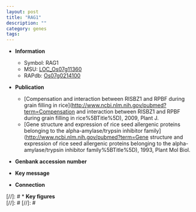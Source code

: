 ```yaml
---
layout: post
title: "RAG1"
description: ""
category: genes
tags: 
---
```


* **Information**  
    + Symbol: RAG1  
    + MSU: [LOC_Os07g11360](http://rice.plantbiology.msu.edu/cgi-bin/ORF_infopage.cgi?orf=LOC_Os07g11360)  
    + RAPdb: [Os07g0214100](http://rapdb.dna.affrc.go.jp/viewer/gbrowse_details/irgsp1?name=Os07g0214100)  

* **Publication**  
    + [Compensation and interaction between RISBZ1 and RPBF during grain filling in rice](http://www.ncbi.nlm.nih.gov/pubmed?term=Compensation and interaction between RISBZ1 and RPBF during grain filling in rice%5BTitle%5D), 2009, Plant J.
    + [Gene structure and expression of rice seed allergenic proteins belonging to the alpha-amylase/trypsin inhibitor family](http://www.ncbi.nlm.nih.gov/pubmed?term=Gene structure and expression of rice seed allergenic proteins belonging to the alpha-amylase/trypsin inhibitor family%5BTitle%5D), 1993, Plant Mol Biol.

* **Genbank accession number**  

* **Key message**  

* **Connection**  

[//]: # * **Key figures**  
[//]: # 
[//]: # 
